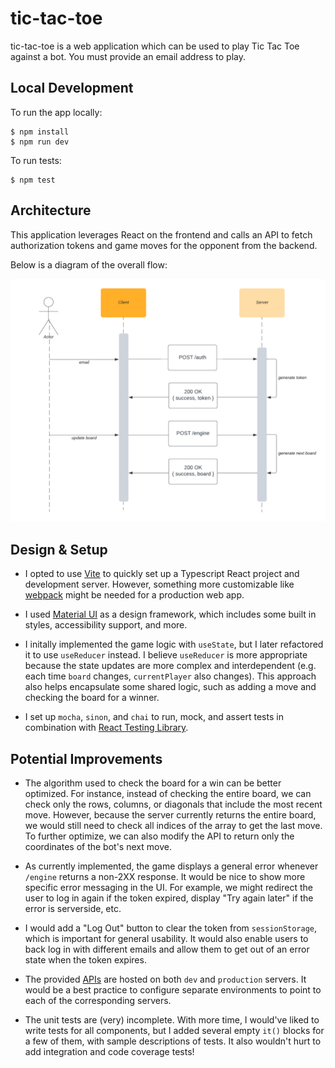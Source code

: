 # tic-tac-toe

tic-tac-toe is a web application which can be used to play Tic Tac Toe against a bot. You must provide an email address to play.

## Local Development

To run the app locally:

    $ npm install
    $ npm run dev

To run tests:

    $ npm test

## Architecture

This application leverages React on the frontend and calls an API to fetch authorization tokens and game moves for the opponent from the backend.

Below is a diagram of the overall flow:

![](https://github.com/alicemliu/tic-tac-toe/blob/main/tictactoe_arch.png)

## Design & Setup

- I opted to use [Vite](https://vitejs.dev) to quickly set up a Typescript React project and development server. However, something more customizable like [webpack](https://webpack.js.org) might be needed for a production web app.

- I used [Material UI](https://mui.com/material-ui/) as a design framework, which includes some built in styles, accessibility support, and more.

- I initally implemented the game logic with `useState`, but I later refactored it to use `useReducer` instead. I believe `useReducer` is more appropriate because the state updates are more complex and interdependent (e.g. each time `board` changes, `currentPlayer` also changes). This approach also helps encapsulate some shared logic, such as adding a move and checking the board for a winner.

- I set up `mocha`, `sinon`, and `chai` to run, mock, and assert tests in combination with [React Testing Library](https://testing-library.com/docs/react-testing-library/intro/).

## Potential Improvements

- The algorithm used to check the board for a win can be better optimized. For instance, instead of checking the entire board, we can check only the rows, columns, or diagonals that include the most recent move. However,
because the server currently returns the entire board, we would still need to check all indices of the array to get the last move. To further optimize, we can also modify the API to return only the coordinates of the bot's next move.

- As currently implemented, the game displays a general error whenever `/engine` returns a non-2XX response. It would be nice to show more specific error messaging in the UI. For example, we might redirect the user to log in again if the token expired, display "Try again later" if the error is serverside, etc.

- I would add a "Log Out" button to clear the token from `sessionStorage`, which is important for general usability. It would also enable users to back log in with different emails and allow them to get out of an error state when the token expires.

- The provided [APIs](https://d9u7x85vp9.execute-api.us-east-2.amazonaws.com/production/api-docs/#/Game%20engine/post_engine) are hosted on both `dev` and `production` servers. It would be a best practice to configure separate environments to point to each of the corresponding servers.

- The unit tests are (very) incomplete. With more time, I would've liked to write tests for all components, but I added several empty `it()` blocks for a few of them, with sample descriptions of tests. It also wouldn't hurt to add integration and code coverage tests!
